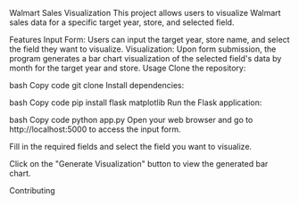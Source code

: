 Walmart Sales Visualization
This project allows users to visualize Walmart sales data for a specific target year, store, and selected field.

Features
Input Form: Users can input the target year, store name, and select the field they want to visualize.
Visualization: Upon form submission, the program generates a bar chart visualization of the selected field's data by month for the target year and store.
Usage
Clone the repository:

bash
Copy code
git clone <repository-url>
Install dependencies:

bash
Copy code
pip install flask matplotlib
Run the Flask application:

bash
Copy code
python app.py
Open your web browser and go to http://localhost:5000 to access the input form.

Fill in the required fields and select the field you want to visualize.

Click on the "Generate Visualization" button to view the generated bar chart.

Contributing
